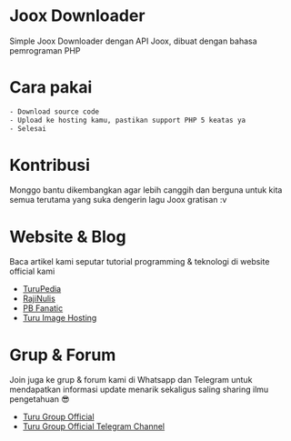 # Joox Downloader
Simple Joox Downloader dengan API Joox, dibuat dengan bahasa pemrograman PHP

# Cara pakai
```bash
- Download source code
- Upload ke hosting kamu, pastikan support PHP 5 keatas ya
- Selesai
```

# Kontribusi
Monggo bantu dikembangkan agar lebih canggih dan berguna untuk kita semua terutama yang suka dengerin lagu Joox gratisan :v

# Website & Blog
Baca artikel kami seputar tutorial programming & teknologi di website official kami
- [TuruPedia](https://www.turupedia.com)
- [RajiNulis](https://www.rajinulis.my.id)
- [PB Fanatic](https://pb-fanatic.com)
- [Turu Image Hosting](https://www.turupedia.net)

# Grup & Forum
Join juga ke grup & forum kami di Whatsapp dan Telegram untuk mendapatkan informasi update menarik sekaligus saling sharing ilmu pengetahuan 😎
- [Turu Group Official](https://chat.whatsapp.com/JvD4rs0fXYzIAmzzh7RsrN)
- [Turu Group Official Telegram Channel](https://t.me/turustreaming_web)
